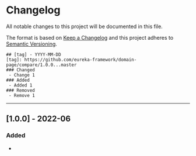 # Changelog
All notable changes to this project will be documented in this file.

The format is based on [Keep a Changelog](http://keepachangelog.com/en/1.0.0/)
and this project adheres to [Semantic Versioning](http://semver.org/spec/v2.0.0.html).

```
## [tag] - YYYY-MM-DD
[tag]: https://github.com/eureka-framework/domain-page/compare/1.0.0...master
### Changed
 - Change 1
### Added
 - Added 1
### Removed
 - Remove 1
```

----

## [1.0.0] - 2022-06
### Added
 -
